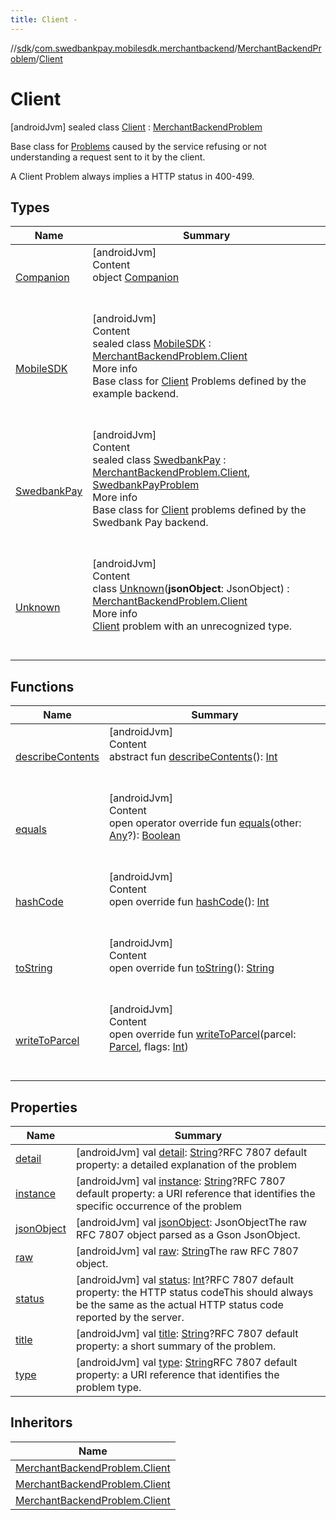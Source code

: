 ```yaml
---
title: Client -
---
```

//[sdk](../../../../index)/[com.swedbankpay.mobilesdk.merchantbackend](../../index)/[MerchantBackendProblem](../index)/[Client](index)



# Client  
 [androidJvm] sealed class [Client](index) : [MerchantBackendProblem](../index)

Base class for [Problems](../index) caused by the service refusing or not understanding a request sent to it by the client.



A Client Problem always implies a HTTP status in 400-499.

   


## Types  
  
|  Name |  Summary | 
|---|---|
| <a name="com.swedbankpay.mobilesdk.merchantbackend/MerchantBackendProblem.Client.Companion///PointingToDeclaration/"></a>[Companion](-companion/index)| <a name="com.swedbankpay.mobilesdk.merchantbackend/MerchantBackendProblem.Client.Companion///PointingToDeclaration/"></a>[androidJvm]  <br>Content  <br>object [Companion](-companion/index)  <br><br><br>|
| <a name="com.swedbankpay.mobilesdk.merchantbackend/MerchantBackendProblem.Client.MobileSDK///PointingToDeclaration/"></a>[MobileSDK](-mobile-s-d-k/index)| <a name="com.swedbankpay.mobilesdk.merchantbackend/MerchantBackendProblem.Client.MobileSDK///PointingToDeclaration/"></a>[androidJvm]  <br>Content  <br>sealed class [MobileSDK](-mobile-s-d-k/index) : [MerchantBackendProblem.Client](index)  <br>More info  <br>Base class for [Client](index) Problems defined by the example backend.  <br><br><br>|
| <a name="com.swedbankpay.mobilesdk.merchantbackend/MerchantBackendProblem.Client.SwedbankPay///PointingToDeclaration/"></a>[SwedbankPay](-swedbank-pay/index)| <a name="com.swedbankpay.mobilesdk.merchantbackend/MerchantBackendProblem.Client.SwedbankPay///PointingToDeclaration/"></a>[androidJvm]  <br>Content  <br>sealed class [SwedbankPay](-swedbank-pay/index) : [MerchantBackendProblem.Client](index), [SwedbankPayProblem](../../-swedbank-pay-problem/index)  <br>More info  <br>Base class for [Client](index) problems defined by the Swedbank Pay backend.  <br><br><br>|
| <a name="com.swedbankpay.mobilesdk.merchantbackend/MerchantBackendProblem.Client.Unknown///PointingToDeclaration/"></a>[Unknown](-unknown/index)| <a name="com.swedbankpay.mobilesdk.merchantbackend/MerchantBackendProblem.Client.Unknown///PointingToDeclaration/"></a>[androidJvm]  <br>Content  <br>class [Unknown](-unknown/index)(**jsonObject**: JsonObject) : [MerchantBackendProblem.Client](index)  <br>More info  <br>[Client](index) problem with an unrecognized type.  <br><br><br>|


## Functions  
  
|  Name |  Summary | 
|---|---|
| <a name="android.os/Parcelable/describeContents/#/PointingToDeclaration/"></a>[describeContents](../-server/-unknown/index.md#-1578325224%2FFunctions%2F-1404661416)| <a name="android.os/Parcelable/describeContents/#/PointingToDeclaration/"></a>[androidJvm]  <br>Content  <br>abstract fun [describeContents](../-server/-unknown/index.md#-1578325224%2FFunctions%2F-1404661416)(): [Int](https://kotlinlang.org/api/latest/jvm/stdlib/kotlin/-int/index.html)  <br><br><br>|
| <a name="com.swedbankpay.mobilesdk/Problem/equals/#kotlin.Any?/PointingToDeclaration/"></a>[equals](../../../com.swedbankpay.mobilesdk/-problem/equals)| <a name="com.swedbankpay.mobilesdk/Problem/equals/#kotlin.Any?/PointingToDeclaration/"></a>[androidJvm]  <br>Content  <br>open operator override fun [equals](../../../com.swedbankpay.mobilesdk/-problem/equals)(other: [Any](https://kotlinlang.org/api/latest/jvm/stdlib/kotlin/-any/index.html)?): [Boolean](https://kotlinlang.org/api/latest/jvm/stdlib/kotlin/-boolean/index.html)  <br><br><br>|
| <a name="com.swedbankpay.mobilesdk/Problem/hashCode/#/PointingToDeclaration/"></a>[hashCode](../../../com.swedbankpay.mobilesdk/-problem/hash-code)| <a name="com.swedbankpay.mobilesdk/Problem/hashCode/#/PointingToDeclaration/"></a>[androidJvm]  <br>Content  <br>open override fun [hashCode](../../../com.swedbankpay.mobilesdk/-problem/hash-code)(): [Int](https://kotlinlang.org/api/latest/jvm/stdlib/kotlin/-int/index.html)  <br><br><br>|
| <a name="com.swedbankpay.mobilesdk/Problem/toString/#/PointingToDeclaration/"></a>[toString](../../../com.swedbankpay.mobilesdk/-problem/to-string)| <a name="com.swedbankpay.mobilesdk/Problem/toString/#/PointingToDeclaration/"></a>[androidJvm]  <br>Content  <br>open override fun [toString](../../../com.swedbankpay.mobilesdk/-problem/to-string)(): [String](https://kotlinlang.org/api/latest/jvm/stdlib/kotlin/-string/index.html)  <br><br><br>|
| <a name="com.swedbankpay.mobilesdk.merchantbackend/MerchantBackendProblem/writeToParcel/#android.os.Parcel#kotlin.Int/PointingToDeclaration/"></a>[writeToParcel](../write-to-parcel)| <a name="com.swedbankpay.mobilesdk.merchantbackend/MerchantBackendProblem/writeToParcel/#android.os.Parcel#kotlin.Int/PointingToDeclaration/"></a>[androidJvm]  <br>Content  <br>open override fun [writeToParcel](../write-to-parcel)(parcel: [Parcel](https://developer.android.com/reference/kotlin/android/os/Parcel.html), flags: [Int](https://kotlinlang.org/api/latest/jvm/stdlib/kotlin/-int/index.html))  <br><br><br>|


## Properties  
  
|  Name |  Summary | 
|---|---|
| <a name="com.swedbankpay.mobilesdk.merchantbackend/MerchantBackendProblem.Client/detail/#/PointingToDeclaration/"></a>[detail](index.md#2050169304%2FProperties%2F-1404661416)| <a name="com.swedbankpay.mobilesdk.merchantbackend/MerchantBackendProblem.Client/detail/#/PointingToDeclaration/"></a> [androidJvm] val [detail](index.md#2050169304%2FProperties%2F-1404661416): [String](https://kotlinlang.org/api/latest/jvm/stdlib/kotlin/-string/index.html)?RFC 7807 default property: a detailed explanation of the problem   <br>|
| <a name="com.swedbankpay.mobilesdk.merchantbackend/MerchantBackendProblem.Client/instance/#/PointingToDeclaration/"></a>[instance](index.md#-2076635372%2FProperties%2F-1404661416)| <a name="com.swedbankpay.mobilesdk.merchantbackend/MerchantBackendProblem.Client/instance/#/PointingToDeclaration/"></a> [androidJvm] val [instance](index.md#-2076635372%2FProperties%2F-1404661416): [String](https://kotlinlang.org/api/latest/jvm/stdlib/kotlin/-string/index.html)?RFC 7807 default property: a URI reference that identifies the specific occurrence of the problem   <br>|
| <a name="com.swedbankpay.mobilesdk.merchantbackend/MerchantBackendProblem.Client/jsonObject/#/PointingToDeclaration/"></a>[jsonObject](index.md#-2096169310%2FProperties%2F-1404661416)| <a name="com.swedbankpay.mobilesdk.merchantbackend/MerchantBackendProblem.Client/jsonObject/#/PointingToDeclaration/"></a> [androidJvm] val [jsonObject](index.md#-2096169310%2FProperties%2F-1404661416): JsonObjectThe raw RFC 7807 object parsed as a Gson JsonObject.   <br>|
| <a name="com.swedbankpay.mobilesdk.merchantbackend/MerchantBackendProblem.Client/raw/#/PointingToDeclaration/"></a>[raw](index.md#-1440806199%2FProperties%2F-1404661416)| <a name="com.swedbankpay.mobilesdk.merchantbackend/MerchantBackendProblem.Client/raw/#/PointingToDeclaration/"></a> [androidJvm] val [raw](index.md#-1440806199%2FProperties%2F-1404661416): [String](https://kotlinlang.org/api/latest/jvm/stdlib/kotlin/-string/index.html)The raw RFC 7807 object.   <br>|
| <a name="com.swedbankpay.mobilesdk.merchantbackend/MerchantBackendProblem.Client/status/#/PointingToDeclaration/"></a>[status](index.md#1229490519%2FProperties%2F-1404661416)| <a name="com.swedbankpay.mobilesdk.merchantbackend/MerchantBackendProblem.Client/status/#/PointingToDeclaration/"></a> [androidJvm] val [status](index.md#1229490519%2FProperties%2F-1404661416): [Int](https://kotlinlang.org/api/latest/jvm/stdlib/kotlin/-int/index.html)?RFC 7807 default property: the HTTP status codeThis should always be the same as the actual HTTP status code reported by the server.   <br>|
| <a name="com.swedbankpay.mobilesdk.merchantbackend/MerchantBackendProblem.Client/title/#/PointingToDeclaration/"></a>[title](index.md#406305177%2FProperties%2F-1404661416)| <a name="com.swedbankpay.mobilesdk.merchantbackend/MerchantBackendProblem.Client/title/#/PointingToDeclaration/"></a> [androidJvm] val [title](index.md#406305177%2FProperties%2F-1404661416): [String](https://kotlinlang.org/api/latest/jvm/stdlib/kotlin/-string/index.html)?RFC 7807 default property: a short summary of the problem.   <br>|
| <a name="com.swedbankpay.mobilesdk.merchantbackend/MerchantBackendProblem.Client/type/#/PointingToDeclaration/"></a>[type](index.md#842788367%2FProperties%2F-1404661416)| <a name="com.swedbankpay.mobilesdk.merchantbackend/MerchantBackendProblem.Client/type/#/PointingToDeclaration/"></a> [androidJvm] val [type](index.md#842788367%2FProperties%2F-1404661416): [String](https://kotlinlang.org/api/latest/jvm/stdlib/kotlin/-string/index.html)RFC 7807 default property: a URI reference that identifies the problem type.   <br>|


## Inheritors  
  
|  Name | 
|---|
| <a name="com.swedbankpay.mobilesdk.merchantbackend/MerchantBackendProblem.Client.MobileSDK///PointingToDeclaration/"></a>[MerchantBackendProblem.Client](-mobile-s-d-k/index)|
| <a name="com.swedbankpay.mobilesdk.merchantbackend/MerchantBackendProblem.Client.SwedbankPay///PointingToDeclaration/"></a>[MerchantBackendProblem.Client](-swedbank-pay/index)|
| <a name="com.swedbankpay.mobilesdk.merchantbackend/MerchantBackendProblem.Client.Unknown///PointingToDeclaration/"></a>[MerchantBackendProblem.Client](-unknown/index)|

